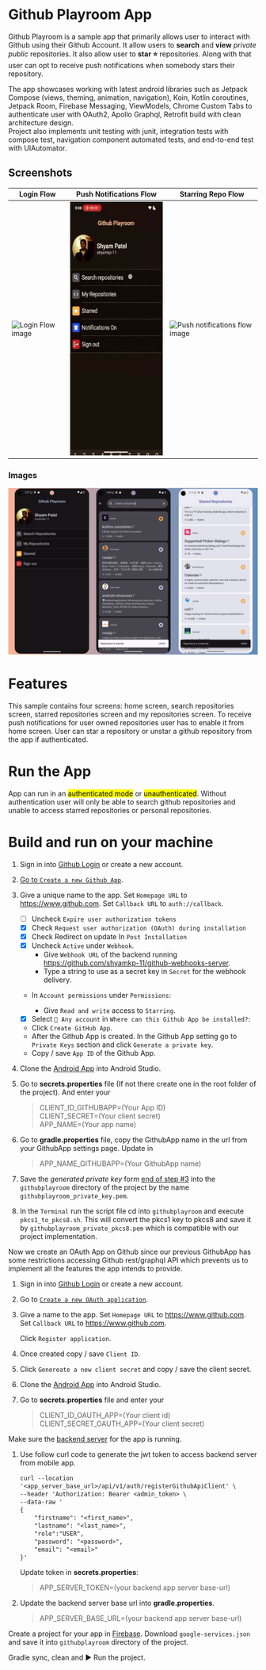 Github Playroom App
==================
Github Playroom is a sample app that primarily allows user to interact with Github using their Github Account.
It allow users to **search** and **view** _private_ _public_ repositories. It also allow user to **star ⭐️** repositories. Along with that user can opt to receive push notifications when somebody stars their repository. 

The app showcases working with latest android libraries such as Jetpack Compose (views, theming, animation, navigation), Koin, Kotlin coroutines, Jetpack Room, Firebase Messaging, ViewModels, Chrome Custom Tabs to authenticate user with OAuth2, Apollo Graphql, Retrofit build with clean architecture design.  
Project also implements unit testing with junit, integration tests with compose test, navigation component automated tests, and end-to-end test with UIAutomator. 

## Screenshots
| Login Flow                                                                                          | Push Notifications Flow                                                                                                  | Starring Repo Flow                                                                                           |
|-----------------------------------------------------------------------------------------------------|--------------------------------------------------------------------------------------------------------------------------|--------------------------------------------------------------------------------------------------------------|
| <img src="docs/GithubPlayroom%20login%20flow.gif" width="230" height="512" alt="Login Flow image"/> | <img src="docs/GithubPlayroom%20push%20notifications.gif" width="230" height="512" alt="Push notifications flow image"/> | <img src="docs/GithubPlayroom%20starring.gif" width="230" height="512" alt="Push notifications flow image"/> |

### Images
![Screenshot showing Home screen, Search repos screen and Starred repos screen](docs/Screenshots.png "Screenshot showing Home screen, Search repos screen and Starred repos screen")

# Features
This sample contains four screens: home screen, search repositories screen, starred repositories screen and my repositories screen.
To receive push notifications for user owned repositories user has to enable it from home screen. 
User can star a repository or unstar a github repository from the app if authenticated.

# Run the App
App can run in an <mark>authenticated mode</mark> or <mark>unauthenticated</mark>. Without authentication user will only be able to search github repositories and unable to access starred repositories or personal repositories. 

# Build and run on your machine 


1. Sign in into [Github Login](https://github.com/login) or create a new account.
2. [Go to `Create a new Github App`](https://github.com/settings/apps/new).
3. Give a unique name to the app. Set `Homepage URL` to https://www.github.com. Set `Callback URL` to `auth://callback`.

   - [ ] Uncheck `Expire user authorization tokens`
   - [x] Check `Request user authorization (OAuth) during installation`
   - [x] Check Redirect on update In `Post Installation` 
   - [x] Uncheck `Active` under `Webhook`.
     - Give `Webhook URL` of the backend running https://github.com/shyamkp-11/github-webhooks-server.
     - Type a string to use as a secret key in `Secret` for the webhook delivery.
   - In `Account permissions` under `Permissions`:

     - Give `Read and write` access to `Starring`.

   - [x] Select `🔘 Any account` in `Where can this Github App be installed?`:
     
   - Click `Create GitHub App`.
   - <a id="step"> </a>After the Github App is created. In the Github App setting go to `Private Keys` section and click `Generate a private key`. 
   - Copy / save `App ID` of the Github App.
4. Clone the [Android App](https://github.com/shyamkp-11/GithubPlayroom) into Android Studio.
5. Go to **secrets.properties** file (If not there create one in the root folder of the project). And enter your
    >CLIENT_ID_GITHUBAPP=(Your App ID)  
    CLIENT_SECRET=(Your client secret)  
    APP_NAME=(Your app name)
6. Go to **gradle.properties** file, copy the GithubApp name in the url from your GithubApp settings page. Update in
   > APP_NAME_GITHUBAPP=(Your GithubApp name)
7. Save the _generated private key_ form [end of step #3](#step) into the `githubplayroom` directory of the project by the name `githubplayroom_private_key.pem`.
8. In the `Terminal` run the script file cd into `githubplayroom` and execute `pkcs1_to_pkcs8.sh`.
   This will convert the pkcs1 key to pkcs8 and save it by `githubplayroom_private_pkcs8.pem` which is compatible with our project implementation.
   

Now we create an OAuth App on Github since our previous GithubApp has some restrictions accessing 
Github rest/graphql API which prevents us to implement all the features the app intends to provide.

1. Sign in into [Github Login](https://github.com/login) or create a new account.
2. Go to [`Create a new OAuth application`](https://github.com/settings/applications/new).
3. Give a name to the app. Set `Homepage URL` to https://www.github.com. Set `Callback URL` to https://www.github.com.

   Click `Register application`.
4. Once created copy / save `Client ID`.
5. Click `Genereate a new client secret` and copy / save the client secret.
6. Clone the [Android App](https://github.com/shyamkp-11/GithubPlayroom) into Android Studio.
7. Go to **secrets.properties** file and enter your 
   > CLIENT_ID_OAUTH_APP=(Your client id)  
   > CLIENT_SECRET_OAUTH_APP=(Your client secret)

Make sure the [backend server](https://github.com/shyamkp-11/github-webhooks-server) for the app is running.
1. Use follow curl code to generate the jwt token to access backend server from mobile app.
    ```cURL   
    curl --location '<app_server_base_url>/api/v1/auth/registerGithubApiClient' \
    --header 'Authorization: Bearer <admin_token> \
    --data-raw '
    {
        "firstname": "<first_name>",
        "lastname": "<last_name>",
        "role":"USER",
        "password": "<password>",
        "email": "<email>"
    }'
    ```
    Update token in **secrets.properties**:
    >  APP_SERVER_TOKEN=(your backend app server base-url) 
2. Update the backend server base url into **gradle.properties**.
    >  APP_SERVER_BASE_URL=(your backend app server base-url)

Create a project for your app in [Firebase](https://console.firebase.google.com). Download `google-services.json` and save it into `githubplayroom` directory of the project.

Gradle sync, clean and ▶️ Run the project.